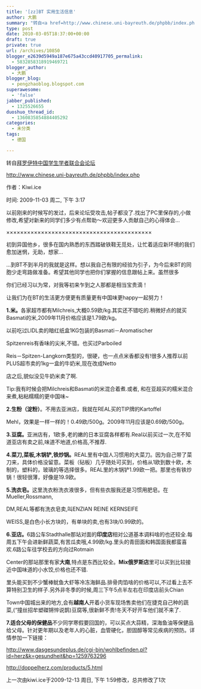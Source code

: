 ```yaml
---
title: '[zz]BT 实用生活信息'
author: 大鹏
summary: "转自<a href=http://www.chinese.uni-bayreuth.de/phpbb/index.php target=_blank>拜罗伊特中国学生学者联合会论坛</a>"
type: post
date: 2010-03-05T18:37:00+00:00
draft: true
private: true
url: /archives/10850
blogger_e2639d5949a187e675a43ccd40917705_permalink:
  - 5832858318919469721
blogger_author:
  - 大鹏
blogger_blog:
  - pengzhaoblog.blogspot.com
superawesome:
  - 'false'
jabber_published:
  - 1325526655
duoshuo_thread_id:
  - 1360835854884405292
categories:
  - 未分类
tags:
  - 德国

---
```

转自<a href="http://www.chinese.uni-bayreuth.de/phpbb/index.php" target="_blank">拜罗伊特中国学生学者联合会论坛</a>

<a href="http://www.chinese.uni-bayreuth.de/phpbb/index.php" target="_blank">http://www.chinese.uni-bayreuth.de/phpbb/index.php</a>
  
作者：Kiwi.ice
  
时间: 2009-11-03 周二, 下午 3:17

以前刚来的时候写的发过，后来论坛受攻击,帖子都没了.找出了PC里保存的,小做修改,希望对新来的同学们多少有点帮助～欢迎更多人贡献自己的心得体会&#8230;

××××××××××××××××××××××××××××××××××××××××××

初到异国他乡，很多在国内熟悉的东西踏破铁鞋无觅处，让忙着适应新环境的我们愈加迷惘，无助，想家&#8230;
  
&#8230;到BT不到半月的我就是这样。想以我自己有限的经验为引子，为今后来BT的同胞少走弯路做准备。希望其他同学也把你们掌握的信息跟帖上来。虽然很多
  
你们已经习以为常，对我等初来乍到之人那都是相当宝贵滴！

让我们为在BT的生活更方便更有质量更有中国味更happy一起努力！

<span style="font-weight:bold;">1.米。</span>各家超市都有Milchreis,大概0.59欧/kg.其实还不错吃的.稍微好点的就买Basmati的米,2009年11月价格应该是1.79欧/kg。

以前吃过LIDL卖的暗红纸盒1KG包装的Basmati－Aromatischer
  
Spitzenreis有香味的尖米,不错。也买过Parboiled
  
Reis－Spitzen-Langkorn类型的，很硬，也一点点米香都没有!很多人推荐以前PLUS超市卖的1kg一盒的牛奶米,现在改成Netto
  
店之后,貌似没见牛奶米卖了啊.

Tip:我有时候会把Milchreis和Basmati的米混合着煮.或者, 和在亚超买的糯米混合来煮,粘粘糯糯的更中国味~

<span style="font-weight:bold;">2.生粉（淀粉）</span>。不用去亚洲店，我就在REAL买的TIP牌的Kartoffel
  
Mehl，效果是一样一样的！0.49欧/500g。2009年11月应该是0.69欧/500g。

<span style="font-weight:bold;">3.豆腐。</span>亚洲店有，1欧多,老的嫩的日本豆腐各样都有.Real以前买过一次,在不知道亚店有卖之前,味道不地道,价格高,不推荐.

<span style="font-weight:bold;">4.菜刀,菜板,木锅铲,铁炒锅。</span>REAL里有中国人习惯用的大菜刀。因为自己带了菜刀来，具体价格没留意。菜板（砧板）几乎随处可买到，价格从1欧到数十欧，木制的，塑料的，玻璃的等选择很多。REAL里的木锅铲1.99欧一把。那里也有铁炒锅！很轻很薄，好像是19.9欧。

<span style="font-weight:bold;">5.洗衣皂。</span>这里洗衣粉洗衣液很多，但有些衣服我还是习惯用肥皂。在Mueller,Rossmann,
  
DM,REAL等都有洗衣皂卖,叫ENZIAN REINE KERNSEIFE
  
WEISS,是白色小长方块的，有单块的卖,也有3块/0.99欧的。

<span style="font-weight:bold;">6.亚店。</span>6路公车Stadthalle那站对面的<span style="font-weight:bold;">印度店</span>相对公道基本调料啥的也还较全.每周五下午会进新鲜蔬菜,有苦瓜卖哦,4.99欧/kg.里头的青田面和韩国面我都蛮喜欢.6路公车往学校去的方向过Rotmain
  
Center的那站那里有家<span style="font-weight:bold;">大南</span>,特点是东西比较全。<span style="font-weight:bold;">Mix俄罗斯店</span>里可以买到比较接近中国味道的小水饺,价格也还不错.
  
里头能买到不少蟹棒鱿鱼大虾等冷冻海鲜品.排骨肉馅啥的价格可以,不过看上去不算特别卫生的样子.另外非冬季的时候,周三下午5点半左右在印度店前头Chian
  
Town中国城出来的地方,会有<span style="font-weight:bold;">越南人</span>开着小货车现场售卖他们在捷克自己种的蔬菜,(“撞丝招牟塑磔锵悴说鹊)豆腐等,很新鲜不贵!冬天不好开车他们就不来了.

<span style="font-weight:bold;">7.适合父母的保健品</span>不少同学寒假要回国的，可以买点大蒜精，深海鱼油等保健品给父母。针对更年期以及老年人的心脏，血管硬化，胆固醇等常见疾病的预防。详情参加一下链接：

<a href="http://www.dasgesundeplus.de/cgi-bin/wohlbefinden.pl?id=herz&k=gesundheit&hp=1259763296" target="_blank">http://www.dasgesundeplus.de/cgi-bin/wohlbefinden.pl?id=herz&k=gesundheit&hp=1259763296</a>

<a href="http://doppelherz.com/products/5.html" target="_blank">http://doppelherz.com/products/5.html</a>

上一次由kiwi.ice于2009-12-13 周日, 下午 1:59修改，总共修改了1次
